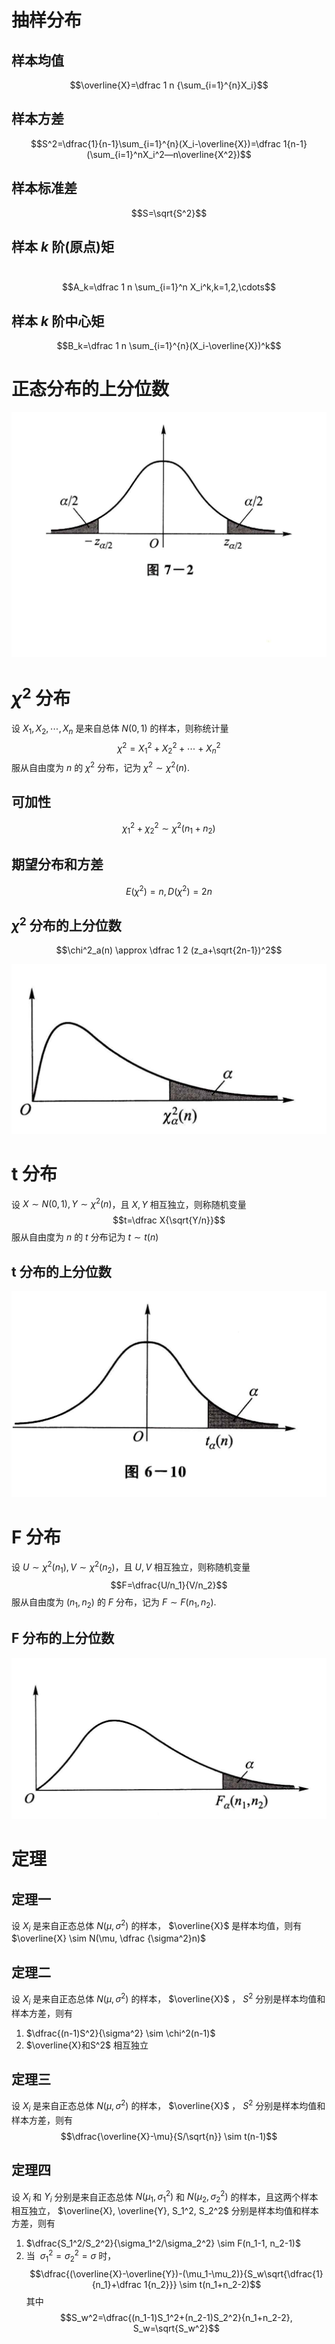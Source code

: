 
# 抽样分布

## 样本均值

$$\overline{X}=\dfrac 1 n {\sum_{i=1}^{n}X_i}$$

## 样本方差


$$S^2=\dfrac{1}{n-1}\sum_{i=1}^{n}(X_i-\overline{X})=\dfrac 1{n-1}(\sum_{i=1}^nX_i^2—n\overline{X^2})$$

## 样本标准差

$$S=\sqrt{S^2}$$

## 样本 $k$ 阶(原点)矩

 $$A_k=\dfrac 1 n \sum_{i=1}^n X_i^k,k=1,2,\cdots$$
## 样本 $k$ 阶中心矩

$$B_k=\dfrac 1 n \sum_{i=1}^{n}(X_i-\overline{X})^k$$

# 正态分布的上分位数

![](files/Pasted%20image%2020231228135822.png)

# $\chi^2$ 分布

设 $X_1, X_2, \cdots, X_n$ 是来自总体 $N(0,1)$ 的样本，则称统计量 $$\chi^2=X_1^2+X_2^2+\cdots+X_n^2$$ 服从自由度为 $n$ 的 $\chi^2$ 分布，记为 $\chi^2 \sim \chi^2(n)$.

## 可加性

$$\chi_1^2+\chi_2^2 \sim \chi^2(n_1+n_2)$$

## 期望分布和方差

$$E(\chi^2)=n, D(\chi^2)=2n$$

## $\chi^2$ 分布的上分位数

$$\chi^2_a(n) \approx \dfrac 1 2 (z_a+\sqrt{2n-1})^2$$

![](files/Pasted%20image%2020231226141054.png)

# t 分布

设 $X \sim N(0,1), Y \sim \chi^2(n)$，且 $X, Y$ 相互独立，则称随机变量 $$t=\dfrac X{\sqrt{Y/n}}$$ 服从自由度为 $n$ 的 $t$ 分布记为 $t \sim t(n)$

## t 分布的上分位数

![](files/Pasted%20image%2020231226142659.png)
# F 分布

设 $U \sim \chi^2(n_1), V \sim \chi^2(n_2)$，且 $U,V$ 相互独立，则称随机变量 $$F=\dfrac{U/n_1}{V/n_2}$$ 服从自由度为 $(n_1, n_2)$ 的 $F$ 分布，记为 $F \sim F(n_1, n_2)$.

## F 分布的上分位数

![](files/Pasted%20image%2020231226143443.png)
# 定理

## 定理一

设 $X_i$ 是来自正态总体 $N(\mu,\sigma^2)$ 的样本， $\overline{X}$ 是样本均值，则有 $\overline{X} \sim N(\mu, \dfrac {\sigma^2}n)$

## 定理二

设 $X_i$ 是来自正态总体 $N(\mu,\sigma^2)$ 的样本， $\overline{X}$ ， $S^2$ 分别是样本均值和样本方差，则有

1. $\dfrac{(n-1)S^2}{\sigma^2} \sim \chi^2(n-1)$ 
2. $\overline{X}和S^2$ 相互独立

## 定理三

设 $X_i$ 是来自正态总体 $N(\mu,\sigma^2)$ 的样本， $\overline{X}$ ， $S^2$ 分别是样本均值和样本方差，则有 $$\dfrac{\overline{X}-\mu}{S/\sqrt{n}} \sim t(n-1)$$
## 定理四

设 $X_i$ 和 $Y_i$ 分别是来自正态总体 $N(\mu_1,\sigma_1^2)$ 和 $N(\mu_2, \sigma_2^2)$  的样本，且这两个样本相互独立， $\overline{X}, \overline{Y}, S_1^2, S_2^2$ 分别是样本均值和样本方差，则有

1. $\dfrac{S_1^2/S_2^2}{\sigma_1^2/\sigma_2^2} \sim F(n_1-1, n_2-1)$
2. 当  $\sigma_1^2=\sigma_2^2=\sigma$  时， $$\dfrac{(\overline{X}-\overline{Y})-(\mu_1-\mu_2)}{S_w\sqrt{\dfrac{1}{n_1}+\dfrac 1{n_2}}} \sim t(n_1+n_2-2)$$ 其中 $$S_w^2=\dfrac{(n_1-1)S_1^2+(n_2-1)S_2^2}{n_1+n_2-2}, S_w=\sqrt{S_w^2}$$
